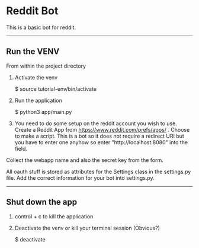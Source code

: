 # Reddit Bot

This is a basic bot for reddit.

---------------------------------------

## Run the VENV

From within the project directory

1. Activate the venv

    $ source tutorial-env/bin/activate

2. Run the application

    $ python3 app/main.py

3. You need to do some setup on the reddit account you wish to use. Create a Reddit App from https://www.reddit.com/prefs/apps/ . Choose to make a script. This is a bot so it does not require a redirect URI but you have to enter one anyhow so enter "http://localhost:8080" into the field.

Collect the webapp name and also the secret key from the form.

All oauth stuff is stored as attributes for the Settings class in the settings.py file. Add the correct information for your bot into settings.py.

---------------------------------------

## Shut down the app

1. control + c to kill the application

2. Deactivate the venv or kill your terminal session (Obvious?)

    $ deactivate
